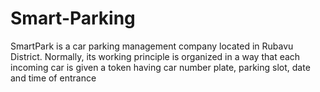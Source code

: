 # Smart-Parking
SmartPark is a car parking management company located in Rubavu District. Normally, its working principle is organized in a way that each incoming car is given a token having car number plate, parking slot, date and time of entrance
